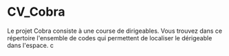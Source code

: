# CV_Cobra
Le projet Cobra consiste à une course de dirigeables.
Vous trouvez dans ce répertoire l'ensemble de codes qui permettent de localiser le dérigeable dans l'espace.
c
